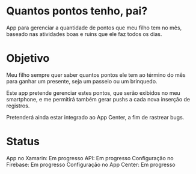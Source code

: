 # Quantos pontos tenho, pai?
App para gerenciar a quantidade de pontos que meu filho tem no mês, baseado nas atividades boas e ruins que ele faz todos os dias.

# Objetivo
Meu filho sempre quer saber quantos pontos ele tem ao término do mês para ganhar um presente, seja um passeio ou um brinquedo. 

Este app pretende gerenciar estes pontos, que serão exibidos no meu smartphone, e me permitirá também gerar pushs a cada nova inserção de registros.

Pretenderá ainda estar integrado ao App Center, a fim de rastrear bugs.

# Status

App no Xamarin: Em progresso
API: Em progresso
Configuração no Firebase: Em progresso
Configuração no App Center: Em progresso
